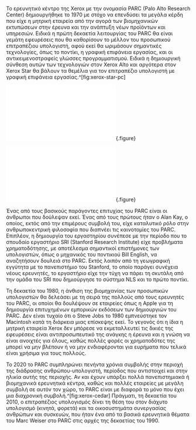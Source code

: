 Το ερευνητικό κέντρο της Xerox με την ονομασία PARC (Palo Alto Research Center) δημιουργήθηκε το 1970 με στόχο να επενδύσει τα μεγάλα κέρδη που είχε η μητρική εταιρεία από την αγορά των βιομηχανικών εκτυπώσεων στην έρευνα και την ανάπτυξη νέων προϊόντων και υπηρεσιών. Ειδικά η πρώτη δεκαετία λειτουργίας του PARC θα είναι γεμάτη εφευρέσεις που θα καθορίσουν το μέλλον του προσωπικού επιτραπέζιου υπολογιστή, αφού εκεί θα ωριμάσουν σημαντικές τεχνολογίες, όπως το ποντίκι, η γραφική επιφάνεια εργασίας, και οι αντικειμενοστραφείς γλώσσες προγραμματισμού. Ειδικά η δημιουργική σύνθεση αυτών των τεχνολογιών στον Xerox Alto και αργότερα στον Xerox Star θα βάλουν τα θεμέλια για τον επιτραπέζιο υπολογιστή με γραφική επιφάνεια εργασίας.^[fig:xerox-star-pc]


![](xerox-star-pc.md){.figure}

![](xerox-cedar.md){.figure}

Ένας από τους βασικούς παράγοντες επιτυχίας του PARC είναι οι άνθρωποι που δούλεψαν εκεί. Ένας από τους πρώτους ήταν ο Alan Kay, ο οποίος, εκτός από την επιμέρους συμβολή του, είχε καταλυτικό ρόλο στην ανθρωποκεντρική φιλοσοφία που διαπνέει τις καινοτομίες του PARC. Επιπλέον, η δημιουργία του εργαστηρίου συνέπεσε με την περίοδο που το σπουδαίο εργαστήριο SRI (Stanford Research Institute) είχε προβλήματα χρηματοδότησης, με αποτέλεσμα σημαντικοί επιστήμονες των υπολογιστών, όπως ο μηχανικός του ποντικιού Bill English, να αναζητήσουν δουλειά στο PARC. Εκτός λοιπόν από τη γεωγραφική εγγύτητα με το πανεπιστήμιο του Stanford, το οποίο παράγει συνέχεια νέους ερευνητές, το εργαστήριο είχε την τύχη να πάρει τη σκυτάλη από την ομάδα του SRI που δημιούργησε το σύστημα NLS και το πρώτο ποντίκι. 


Τη δεκαετία του 1980, η άνθιση της βιομηχανίας των προσωπικών υπολογιστών θα δελεάσει με τη σειρά της πολλούς από τους ερευνητές του PARC, οι οποίοι θα δουλέψουν σε εταιρείες όπως η Apple για τη δημιουργία επιτυχημένων εμπορικών εκδόσεων των δημιουργιών του PARC. Δεν είναι τυχαίο ότι ο Steve Jobs το 1980 εμπνεύστηκε τον Macintosh κατά τη διάρκεια μιας επίσκεψης εκεί. Το γεγονός ότι η ίδια η μητρική εταιρεία Xerox δεν μπόρεσε να εκμεταλλευτεί τις δικιές της εφευρέσεις είναι αντιπροσωπευτικό της ανάγκης η έρευνα και η γνώση να είναι ανοιχτές για όλους, καθώς πολλές φορές οι χρηματοδότες της μπορεί να μην βλέπουν ή να μην ενδιαφέρονται για ευρήματα που τελικά είναι χρήσιμα για τους πολλούς.


Το 2020 το PARC συμπληρώνει πενήντα χρόνια συμβολής στην περιοχή της διάδρασης ανθρώπου-υπολογιστή, περίοδος που αντιστοιχεί και στην ηλικία αυτής της περιοχής. Αν και έχουν υπάρξει πολλά πανεπιστημιακά ή βιομηχανικά ερευνητικά κέντρα, καθώς και πολλές εταιρείες με μεγάλη συμβολή σε αυτόν τον χώρο, το PARC είναι με διαφορά το μόνο που έχει μια διαχρονική συμβολή.^[fig:xerox-cedar] Πράγματι, τη δεκαετία του 2010, ο επιτραπέζιος υπολογισμός δίνει τη θέση του στον διάχυτο υπολογισμό (κινητά, φορετά) και τα οικοσυστημάτα συνεργασίας ανθρώπων και συσκευών, που ήταν ένα από τα βασικά ερευνητικά θέματα του Marc Weiser στο PARC στις αρχές της δεκαετίας του 1990.


